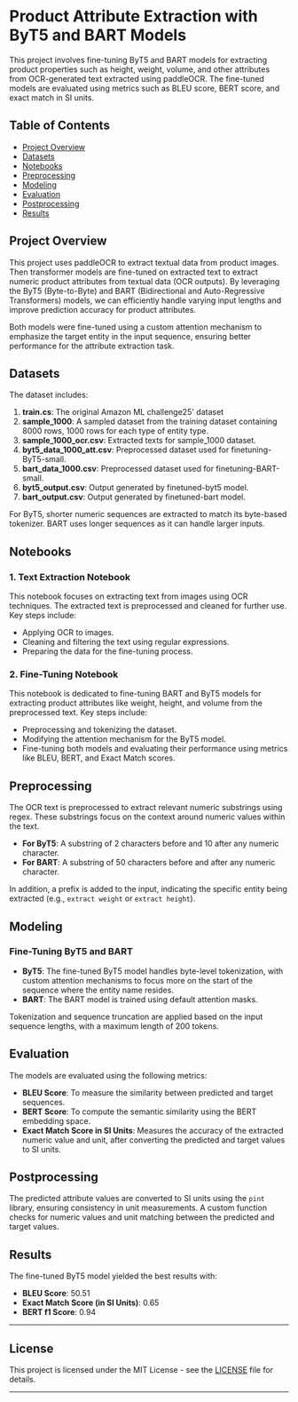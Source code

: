 # **Product Attribute Extraction with ByT5 and BART Models**

This project involves fine-tuning ByT5 and BART models for extracting product properties such as height, weight, volume, and other attributes from OCR-generated text extracted using paddleOCR. The fine-tuned models are evaluated using metrics such as BLEU score, BERT score, and exact match in SI units.

## **Table of Contents**
- [Project Overview](#project-overview)
- [Datasets](#datasets)
- [Notebooks](#notebooks)
- [Preprocessing](#preprocessing)
- [Modeling](#modeling)
- [Evaluation](#evaluation)
- [Postprocessing](#postprocessing)
- [Results](#results)

## **Project Overview**

This project uses paddleOCR to extract textual data from product images. Then transformer models are fine-tuned on extracted text to extract numeric product attributes from textual data (OCR outputs). By leveraging the ByT5 (Byte-to-Byte) and BART (Bidirectional and Auto-Regressive Transformers) models, we can efficiently handle varying input lengths and improve prediction accuracy for product attributes.

Both models were fine-tuned using a custom attention mechanism to emphasize the target entity in the input sequence, ensuring better performance for the attribute extraction task.

## **Datasets**

The dataset includes:
1. **train.cs**: The original Amazon ML challenge25' dataset
2. **sample_1000**: A sampled dataset from the training dataset containing 8000 rows, 1000 rows for each type of entity type.
3. **sample_1000_ocr.csv**: Extracted texts for sample_1000 dataset.
4. **byt5_data_1000_att.csv**: Preprocessed dataset used for finetuning-ByT5-small.
5. **bart_data_1000.csv**: Preprocessed dataset used for finetuning-BART-small.
6. **byt5_output.csv**: Output generated by finetuned-byt5 model.
7. **bart_output.csv**: Output generated by finetuned-bart model.

For ByT5, shorter numeric sequences are extracted to match its byte-based tokenizer. BART uses longer sequences as it can handle larger inputs.

## **Notebooks**

### 1. Text Extraction Notebook
This notebook focuses on extracting text from images using OCR techniques. The extracted text is preprocessed and cleaned for further use. Key steps include:
- Applying OCR to images.
- Cleaning and filtering the text using regular expressions.
- Preparing the data for the fine-tuning process.

### 2. Fine-Tuning Notebook
This notebook is dedicated to fine-tuning BART and ByT5 models for extracting product attributes like weight, height, and volume from the preprocessed text. Key steps include:
- Preprocessing and tokenizing the dataset.
- Modifying the attention mechanism for the ByT5 model.
- Fine-tuning both models and evaluating their performance using metrics like BLEU, BERT, and Exact Match scores.

## **Preprocessing**

The OCR text is preprocessed to extract relevant numeric substrings using regex. These substrings focus on the context around numeric values within the text.

- **For ByT5**: A substring of 2 characters before and 10 after any numeric character.
- **For BART**: A substring of 50 characters before and after any numeric character.

In addition, a prefix is added to the input, indicating the specific entity being extracted (e.g., `extract weight` or `extract height`).

## **Modeling**

### Fine-Tuning ByT5 and BART
- **ByT5**: The fine-tuned ByT5 model handles byte-level tokenization, with custom attention mechanisms to focus more on the start of the sequence where the entity name resides.
- **BART**: The BART model is trained using default attention masks.

Tokenization and sequence truncation are applied based on the input sequence lengths, with a maximum length of 200 tokens.

## **Evaluation**

The models are evaluated using the following metrics:
- **BLEU Score**: To measure the similarity between predicted and target sequences.
- **BERT Score**: To compute the semantic similarity using the BERT embedding space.
- **Exact Match Score in SI Units**: Measures the accuracy of the extracted numeric value and unit, after converting the predicted and target values to SI units.

## **Postprocessing**

The predicted attribute values are converted to SI units using the `pint` library, ensuring consistency in unit measurements. A custom function checks for numeric values and unit matching between the predicted and target values.

## **Results**

The fine-tuned ByT5 model yielded the best results with:
- **BLEU Score**: 50.51
- **Exact Match Score (in SI Units)**: 0.65
- **BERT f1 Score**: 0.94

---
## **License**

This project is licensed under the MIT License - see the [LICENSE](LICENSE) file for details.

---
